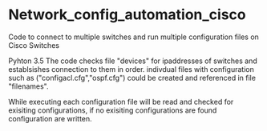 # Network_config_automation_cisco
Code to connect to multiple switches and run multiple configuration files on Cisco Switches

Pyhton 3.5
The code checks file "devices" for ipaddresses of switches and establsishes connection to them in order. indivdual files with configuration such as ("configacl.cfg","ospf.cfg") could be created and referenced in file "filenames". 

While executing each configuration file will be read and checked for exisiting configurations, if no exisiting configurations are found configuration are written.


